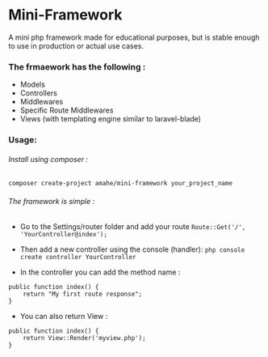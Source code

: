 # Mini-Framework
A mini php framework made for educational purposes, but is stable enough to use in production or actual use cases.

### The frmaework has the following :
- Models
- Controllers
- Middlewares
- Specific Route Middlewares
- Views (with templating engine similar to laravel-blade)

### Usage:
###### Install using composer :
`composer create-project amahe/mini-framework your_project_name`

###### The framework is simple :
* Go to the Settings/router folder and add your route
```Route::Get('/', 'YourController@index');```

* Then add a new controller using the console (handler):
`php console create controller YourController`

* In the controller you can add the method name :
```
public function index() {
	return "My first route response";
}

```

* You can also return View :
```
public function index() {
	return View::Render('myview.php');
}

```